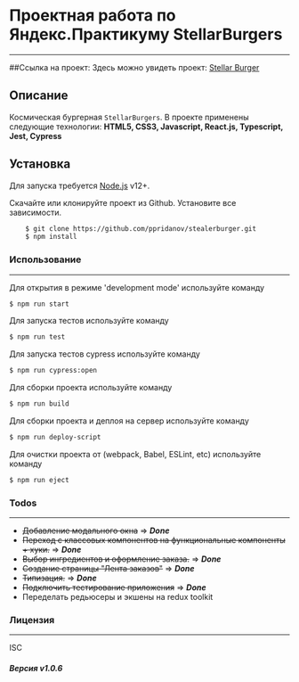 # Проектная работа по Яндекс.Практикуму StellarBurgers

***

##Ссылка на проект:
Здесь можно увидеть проект: [Stellar Burger](https://stellar-burger.xyz)


## Описание
Космическая бургерная `StellarBurgers`. В проекте применены следующие технологии:
**HTML5, CSS3, Javascript, React.js, Typescript, Jest, Cypress**

## Установка
Для запуска требуется [Node.js](https://nodejs.org/) v12+.

Скачайте или клонируйте проект из Github. Установите все зависимости.

```sh
    $ git clone https://github.com/ppridanov/stealerburger.git
    $ npm install
```

### Использование
------------
Для открытия в режиме 'development mode' используйте команду

```sh
$ npm run start
```

Для запуска тестов используйте команду

```sh
$ npm run test
```

Для запуска тестов cypress используйте команду

```sh
$ npm run cypress:open
```

Для сборки проекта используйте команду

```sh
$ npm run build
```

Для сборки проекта и деплоя на сервер используйте команду 

```sh 
$ npm run deploy-script
```

Для очистки проекта от (webpack, Babel, ESLint, etc)  используйте команду

```sh
$ npm run eject
```

### Todos
------------
- ~~Добавление модального окна~~ => ***Done***
- ~~Переход с классовых компонентов на функциональные компоненты + хуки.~~ => ***Done***
- ~~Выбор ингредиентов и оформление заказа.~~ => ***Done***
- ~~Создание страницы "Лента заказов"~~ => ***Done***
- ~~Типизация.~~ => ***Done***
- ~~Подключить тестирование приложения~~ => ***Done***
- Переделать редьюсеры и экшены на redux toolkit

### Лицензия
---------
ISC


##### Версия v1.0.6

